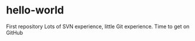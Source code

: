 # hello-world
First repository
Lots of SVN experience, little Git experience.  Time to get on GitHub
